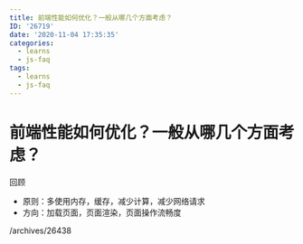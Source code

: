 ```yaml
---
title: 前端性能如何优化？一般从哪几个方面考虑？
ID: '26719'
date: '2020-11-04 17:35:35'
categories:
  - learns
  - js-faq
tags:
  - learns
  - js-faq
---
```


# 前端性能如何优化？一般从哪几个方面考虑？

回顾

- 原则：多使用内存，缓存，减少计算，减少网络请求
- 方向：加载页面，页面渲染，页面操作流畅度

/archives/26438
